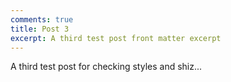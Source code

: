 ```yaml
---
comments: true
title: Post 3
excerpt: A third test post front matter excerpt
---
```


A third test post for checking styles and shiz...